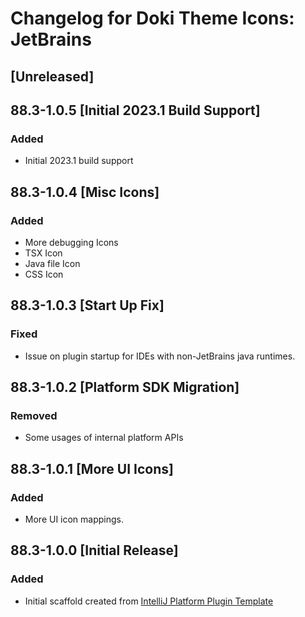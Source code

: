 <!-- Keep a Changelog guide -> https://keepachangelog.com -->

# Changelog for Doki Theme Icons: JetBrains

## [Unreleased]

## 88.3-1.0.5 [Initial 2023.1 Build Support]

### Added

- Initial 2023.1 build support

## 88.3-1.0.4 [Misc Icons]

### Added
- More debugging Icons
- TSX Icon
- Java file Icon
- CSS Icon

## 88.3-1.0.3 [Start Up Fix]

### Fixed
- Issue on plugin startup for IDEs with non-JetBrains java runtimes.

## 88.3-1.0.2 [Platform SDK Migration]

### Removed
- Some usages of internal platform APIs 

## 88.3-1.0.1 [More UI Icons]

### Added
- More UI icon mappings.

## 88.3-1.0.0 [Initial Release]

### Added
- Initial scaffold created from [IntelliJ Platform Plugin Template](https://github.com/JetBrains/intellij-platform-plugin-template)
